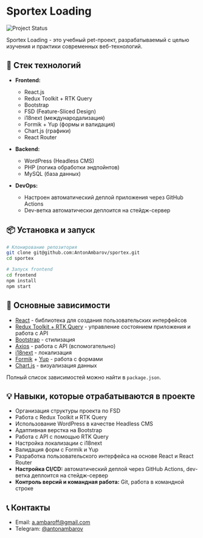 # Sportex Loading

![Project Status](https://img.shields.io/badge/status-in--development-orange)

Sportex Loading - это учебный pet-проект, разрабатываемый с целью изучения и практики современных веб-технологий.

## 🚀 Стек технологий

- **Frontend:**
  - React.js
  - Redux Toolkit + RTK Query
  - Bootstrap
  - FSD (Feature-Sliced Design)
  - i18next (международализация)
  - Formik + Yup (формы и валидация)
  - Chart.js (графики)
  - React Router

- **Backend:**
  - WordPress (Headless CMS)
  - PHP (логика обработки эндпойнтов)
  - MySQL (база данных)

- **DevOps:**
  - Настроен автоматический деплой приложения через GitHub Actions
  - Dev-ветка автоматически деплоится на стейдж-сервер

## 📦 Установка и запуск

```bash
# Клонирование репозитория
git clone git@github.com:AntonAmbarov/sportex.git
cd sportex

# Запуск frontend
cd frontend
npm install
npm start
```

## 🔧 Основные зависимости

- [React](https://react.dev/) - библиотека для создания пользовательских интерфейсов
- [Redux Toolkit + RTK Query](https://redux-toolkit.js.org/rtk-query/overview) - управление состоянием приложения и работа с API
- [Bootstrap](https://getbootstrap.com/) - стилизация
- [Axios](https://axios-http.com/) - работа с API (вспомогательно)
- [i18next](https://www.i18next.com/) - локализация
- [Formik](https://formik.org/) + [Yup](https://github.com/jquense/yup) - работа с формами
- [Chart.js](https://www.chartjs.org/) - визуализация данных

Полный список зависимостей можно найти в `package.json`.

## 💡 Навыки, которые отрабатываются в проекте

- Организация структуры проекта по FSD
- Работа с Redux Toolkit и RTK Query
- Использование WordPress в качестве Headless CMS
- Адаптивная верстка на Bootstrap
- Работа с API с помощью RTK Query
- Настройка локализации с i18next
- Валидация форм с Formik и Yup
- Разработка пользовательского интерфейса на основе React и React Router
- **Настройка CI/CD:** автоматический деплой через GitHub Actions, dev-ветка деплоится на стейдж-сервер
- **Контроль версий и командная работа:** Git, работа в командной строке

## 📞 Контакты

- Email: [a.ambaroff@gmail.com](mailto:a.ambaroff@gmail.com)
- Telegram: [@antonambarov](https://t.me/antonambarov)

